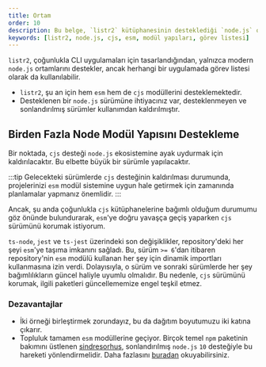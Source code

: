 ```yaml
---
title: Ortam
order: 10
description: Bu belge, `listr2` kütüphanesinin desteklediği `node.js` ortamları ve modül yapıları hakkında bilgi sağlar. Ayrıca, `esm` ve `cjs` desteği ile ilgili geçiş süreçlerini değinir.
keywords: [listr2, node.js, cjs, esm, modül yapıları, görev listesi]
---
```




`listr2`, çoğunlukla CLI uygulamaları için tasarlandığından, yalnızca modern `node.js` ortamlarını destekler, ancak herhangi bir uygulamada görev listesi olarak da kullanılabilir.



- `listr2`, şu an için hem `esm` hem de `cjs` modüllerini desteklemektedir.
- Desteklenen bir `node.js` sürümüne ihtiyacınız var, desteklenmeyen ve sonlandırılmış sürümler kullanımdan kaldırılmıştır.

## Birden Fazla Node Modül Yapısını Destekleme

Bir noktada, `cjs` desteği `node.js` ekosistemine ayak uydurmak için kaldırılacaktır. Bu elbette büyük bir sürümle yapılacaktır.

:::tip
Gelecekteki sürümlerde `cjs` desteğinin kaldırılması durumunda, projelerinizi `esm` modül sistemine uygun hale getirmek için zamanında planlamalar yapmanız önemlidir.
:::

Ancak, şu anda çoğunlukla `cjs` kütüphanelerine bağımlı olduğum durumumu göz önünde bulundurarak, `esm`'ye doğru yavaşça geçiş yaparken `cjs` sürümünü korumak istiyorum.

`ts-node`, `jest` ve `ts-jest` üzerindeki son değişiklikler, repository'deki her şeyi `esm`'ye taşıma imkanını sağladı. Bu, sürüm `>= 6`'dan itibaren repository'nin `esm` modülü kullanan her şey için dinamik importları kullanmasına izin verdi. Dolayısıyla, o sürüm ve sonraki sürümlerde her şey bağımlılıkların güncel haliyle uyumlu olmalıdır. Bu nedenle, `cjs` sürümünü korumak, ilgili paketleri güncellememize engel teşkil etmez.

### Dezavantajlar

- İki örneği birleştirmek zorundayız, bu da dağıtım boyutumuzu iki katına çıkarır.
- Topluluk tamamen `esm` modüllerine geçiyor. Birçok temel `npm` paketinin bakımını üstlenen [sindresorhus](https://github.com/sindresorhus), sonlandırılmış `node.js` `10` desteğiyle bu hareketi yönlendirmelidir. Daha fazlasını [buradan](https://gist.github.com/sindresorhus/a39789f98801d908bbc7ff3ecc99d99c) okuyabilirsiniz.